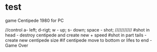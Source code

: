 # test
game Centipede 1980 for PC

//control
a- left;
d-rigt;
w - up;
s- down;
space - shot;
///////////
#shot in head - destroy centipede and create new + speed
#shot in part tails - create new centipede size
#if centipede move to bottom or lifes to end - Game Over
